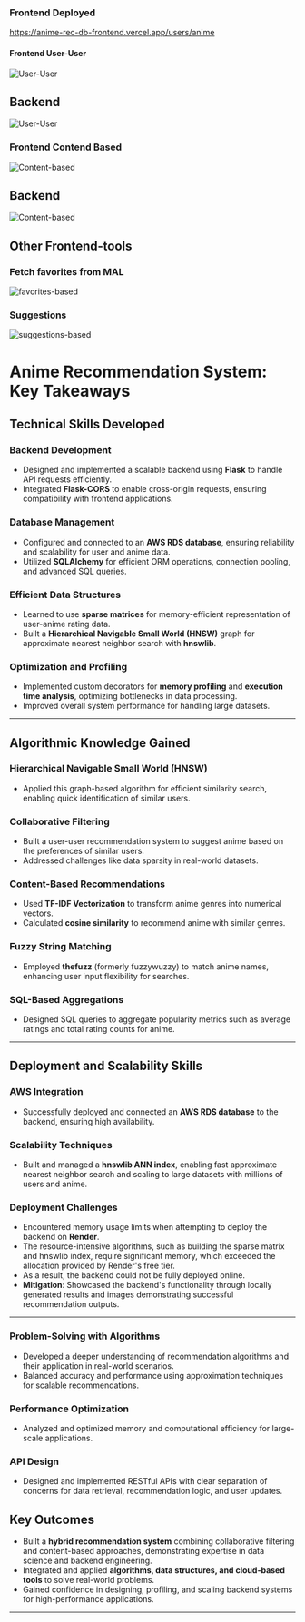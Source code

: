 ### Frontend Deployed

https://anime-rec-db-frontend.vercel.app/users/anime

#### Frontend User-User

![User-User](readme_images/frontend_user.png)

## Backend

![User-User](readme_images/backend_user.png)

### Frontend Contend Based

![Content-based](readme_images/frontend_content.png)

## Backend

![Content-based](readme_images/backend_content.png)

## Other Frontend-tools

### Fetch favorites from MAL

![favorites-based](readme_images/fetchfavorites.png)

### Suggestions

![suggestions-based](readme_images/frontend_suggestion.png)

# Anime Recommendation System: Key Takeaways

## Technical Skills Developed

### **Backend Development**

- Designed and implemented a scalable backend using **Flask** to handle API requests efficiently.
- Integrated **Flask-CORS** to enable cross-origin requests, ensuring compatibility with frontend applications.

### **Database Management**

- Configured and connected to an **AWS RDS database**, ensuring reliability and scalability for user and anime data.
- Utilized **SQLAlchemy** for efficient ORM operations, connection pooling, and advanced SQL queries.

### **Efficient Data Structures**

- Learned to use **sparse matrices** for memory-efficient representation of user-anime rating data.
- Built a **Hierarchical Navigable Small World (HNSW)** graph for approximate nearest neighbor search with **hnswlib**.

### **Optimization and Profiling**

- Implemented custom decorators for **memory profiling** and **execution time analysis**, optimizing bottlenecks in data processing.
- Improved overall system performance for handling large datasets.

---

## Algorithmic Knowledge Gained

### **Hierarchical Navigable Small World (HNSW)**

- Applied this graph-based algorithm for efficient similarity search, enabling quick identification of similar users.

### **Collaborative Filtering**

- Built a user-user recommendation system to suggest anime based on the preferences of similar users.
- Addressed challenges like data sparsity in real-world datasets.

### **Content-Based Recommendations**

- Used **TF-IDF Vectorization** to transform anime genres into numerical vectors.
- Calculated **cosine similarity** to recommend anime with similar genres.

### **Fuzzy String Matching**

- Employed **thefuzz** (formerly fuzzywuzzy) to match anime names, enhancing user input flexibility for searches.

### **SQL-Based Aggregations**

- Designed SQL queries to aggregate popularity metrics such as average ratings and total rating counts for anime.

---

## Deployment and Scalability Skills

### **AWS Integration**

- Successfully deployed and connected an **AWS RDS database** to the backend, ensuring high availability.

### **Scalability Techniques**

- Built and managed a **hnswlib ANN index**, enabling fast approximate nearest neighbor search and scaling to large datasets with millions of users and anime.

### **Deployment Challenges**

- Encountered memory usage limits when attempting to deploy the backend on **Render**.
- The resource-intensive algorithms, such as building the sparse matrix and hnswlib index, require significant memory, which exceeded the allocation provided by Render's free tier.
- As a result, the backend could not be fully deployed online.
- **Mitigation**: Showcased the backend's functionality through locally generated results and images demonstrating successful recommendation outputs.

---

### **Problem-Solving with Algorithms**

- Developed a deeper understanding of recommendation algorithms and their application in real-world scenarios.
- Balanced accuracy and performance using approximation techniques for scalable recommendations.

### **Performance Optimization**

- Analyzed and optimized memory and computational efficiency for large-scale applications.

### **API Design**

- Designed and implemented RESTful APIs with clear separation of concerns for data retrieval, recommendation logic, and user updates.

## Key Outcomes

- Built a **hybrid recommendation system** combining collaborative filtering and content-based approaches, demonstrating expertise in data science and backend engineering.
- Integrated and applied **algorithms, data structures, and cloud-based tools** to solve real-world problems.
- Gained confidence in designing, profiling, and scaling backend systems for high-performance applications.

---
